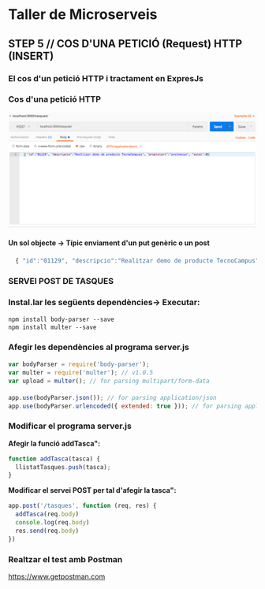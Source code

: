 # Taller de Microserveis
## STEP 5 // COS D'UNA PETICIÓ (Request) HTTP (INSERT)

### El cos d'un petició HTTP i tractament en ExpresJs

### Cos d'una petició HTTP

![Exemple Cos d'una petició](https://github.com/manel2r/taller-microservices/blob/step5/resources/screenshot.png)

#### Un sol objecte -> Típic enviament d'un put genèric o un post
```JavaScript
  { "id":"01129", "descripcio":"Realitzar demo de producte TecnoCampus", "propietari":"pvalmanya", "estat":0}
```
### SERVEI POST DE TASQUES

### Instal.lar les següents dependències-> Executar:

```Shell
npm install body-parser --save
npm install multer --save
```
### Afegir les dependències al programa server.js

```JavaScript
var bodyParser = require('body-parser');
var multer = require('multer'); // v1.0.5
var upload = multer(); // for parsing multipart/form-data

app.use(bodyParser.json()); // for parsing application/json
app.use(bodyParser.urlencoded({ extended: true })); // for parsing application/x-www-form-urlencoded
```

### Modificar el programa server.js

**Afegir la funció addTasca":**

```JavaScript
function addTasca(tasca) {
  llistatTasques.push(tasca);
}

```

**Modificar el servei POST per tal d'afegir la tasca":**

```JavaScript
app.post('/tasques', function (req, res) {
  addTasca(req.body)
  console.log(req.body)
  res.send(req.body)
})
```

### Realtzar el test amb Postman
https://www.getpostman.com
